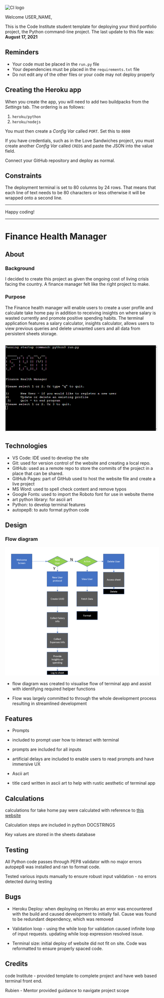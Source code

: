 ![CI logo](https://codeinstitute.s3.amazonaws.com/fullstack/ci_logo_small.png)

Welcome USER_NAME,

This is the Code Institute student template for deploying your third portfolio project, the Python command-line project. The last update to this file was: **August 17, 2021**

## Reminders

* Your code must be placed in the `run.py` file
* Your dependencies must be placed in the `requirements.txt` file
* Do not edit any of the other files or your code may not deploy properly

## Creating the Heroku app

When you create the app, you will need to add two buildpacks from the _Settings_ tab. The ordering is as follows:

1. `heroku/python`
2. `heroku/nodejs`

You must then create a _Config Var_ called `PORT`. Set this to `8000`

If you have credentials, such as in the Love Sandwiches project, you must create another _Config Var_ called `CREDS` and paste the JSON into the value field.

Connect your GitHub repository and deploy as normal.

## Constraints

The deployment terminal is set to 80 columns by 24 rows. That means that each line of text needs to be 80 characters or less otherwise it will be wrapped onto a second line.

-----
Happy coding!

---

# Finance Health Manager

## About

### Background

I decided to create this project as given the ongoing cost of living crisis facing the country. A finance manager felt like the right project to make.

### Purpose

The Finance health manager will enable users to create a user profile and calculate take home pay in addition to receiving insights on where salary is wasted currently and promote positive spending habits. The terminal application features a salary calculator, insights calculator, allows users to view previous queries and delete unwanted users and all data from persistent sheets storage.

## ![](images/terminal_sc.png)

## Technologies

- VS Code: IDE used to develop the site
- Git: used for version control of the website and creating a local repo.
- GitHub: used as a remote repo to store the commits of the project in a place that can be shared.
- GitHub Pages: part of GitHub used to host the website file and create a live project
- MS Word: used to spell check content and remove typos
- Google Fonts: used to import the Roboto font for use in website theme
- art python library: for ascii art
- Python: to develop terminal features
- autopep8: to auto format python code

## Design

### Flow diagram

![](images/flowchart.png)

- flow diagram was created to visualise flow of terminal app and assist with identifying required helper functions

- Flow was largely committed to through the whole development process resulting in streamlined development

## Features

- Prompts 
 - included to prompt user how to interact with terminal
 - prompts are included for all inputs
 - artificial delays are included to enable users to read prompts and have immersive UX

- Ascii art
 - title card written in ascii art to help with rustic aesthetic of terminal app

## Calculations

calculations for take home pay were calculated with reference to [this website](https://www.wikijob.co.uk/finance/pay-salary/calculate-take-home-salary#how-to-calculate-your-take-home-salary)

Calculation steps are included in python DOCSTRINGS

Key values are stored in the sheets database

## Testing

All Python code passes through PEP8 validator with no major errors autopep8 was installed and ran to format code.

Tested various inputs manually to ensure robust input validation - no errors detected during testing

## Bugs

- Heroku Deploy: when deploying on Heroku an error was encountered with the build and caused development to initially fail. Cause was found to be redundant dependency, which was removed

- Validation loop - using the while loop for validation caused infinite loop of input requests. updating while loop expression resolved issue.

- Terminal size: initial deploy of website did not fit on site. Code was reformatted to ensure properly spaced code.

## Credits

code Institute - provided template to complete project and have web based terminal front end.

Rubien - Mentor provided guidance to navigate project scope